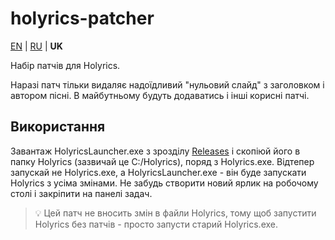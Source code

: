 # holyrics-patcher

[EN](README.md) | [RU](README-ru.md) | **UK**

Набір патчів для Holyrics.

Наразі патч тільки видаляє надоїдливий "нульовий слайд" з заголовком і автором пісні. В майбутньому будуть додаватись і інші корисні патчі.

## Використання

Завантаж HolyricsLauncher.exe з зрозділу [Releases](https://github.com/cjb-tech/holyrics-patcher/releases/latest) і скопіюй його в папку Holyrics (зазвичай це C:/Holyrics), поряд з Holyrics.exe. 
Відтепер запускай не Holyrics.exe, а HolyricsLauncher.exe - він буде запускати Holyrics з усіма змінами. 
Не забудь створити новий ярлик на робочому столі і закріпити на панелі задач.

> 💡 Цей патч не вносить змін в файли Holyrics, тому щоб запустити Holyrics без патчів - просто запусти старий Holyrics.exe.

